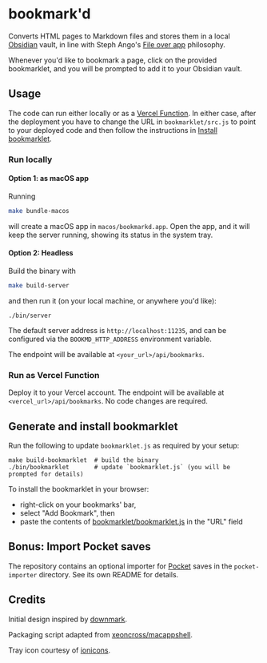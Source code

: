 # bookmark'd

Converts HTML pages to Markdown files and stores them in a local [Obsidian](https://obsidian.md) vault, in line with Steph Ango's [File over app](https://stephango.com/file-over-app) philosophy.

Whenever you'd like to bookmark a page, click on the provided bookmarklet, and you will be prompted to add it to your Obsidian vault.

## Usage

The code can run either locally or as a [Vercel Function](https://vercel.com/docs/functions/runtimes/go). In either case, after the deployment you have to change the URL in `bookmarklet/src.js` to point to your deployed code and then follow the instructions in [Install bookmarklet](README.md#install-bookmarklet).

### Run locally

#### Option 1: as macOS app

Running

```bash
make bundle-macos
```

will create a macOS app in `macos/bookmarkd.app`. Open the app, and it will keep the server running, showing its status in the system tray.

#### Option 2: Headless

Build the binary with

```bash
make build-server
```

and then run it (on your local machine, or anywhere you'd like):

```
./bin/server
```

The default server address is `http://localhost:11235`, and can be configured via the `BOOKMD_HTTP_ADDRESS` environment variable.

The endpoint will be available at `<your_url>/api/bookmarks`.

### Run as Vercel Function

Deploy it to your Vercel account. The endpoint will be available at `<vercel_url>/api/bookmarks`. No code changes are required.

## Generate and install bookmarklet

Run the following to update `bookmarklet.js` as required by your setup:

```shell
make build-bookmarklet  # build the binary
./bin/bookmarklet       # update `bookmarklet.js` (you will be prompted for details)
```

To install the bookmarklet in your browser:

- right-click on your bookmarks' bar,
- select "Add Bookmark", then
- paste the contents of [bookmarklet/bookmarklet.js](bookmarklet/bookmarklet.js) in the "URL" field

## Bonus: Import Pocket saves

The repository contains an optional importer for [Pocket](https://getpocket.com/) saves in the `pocket-importer` directory. See its own README for details.

## Credits

Initial design inspired by [downmark](https://github.com/alessandro-fazzi/downmark).

Packaging script adapted from [xeoncross/macappshell](https://github.com/xeoncross/macappshell).

Tray icon courtesy of [ionicons](https://ionic.io/ionicons/usage#bookmarks-outline).
